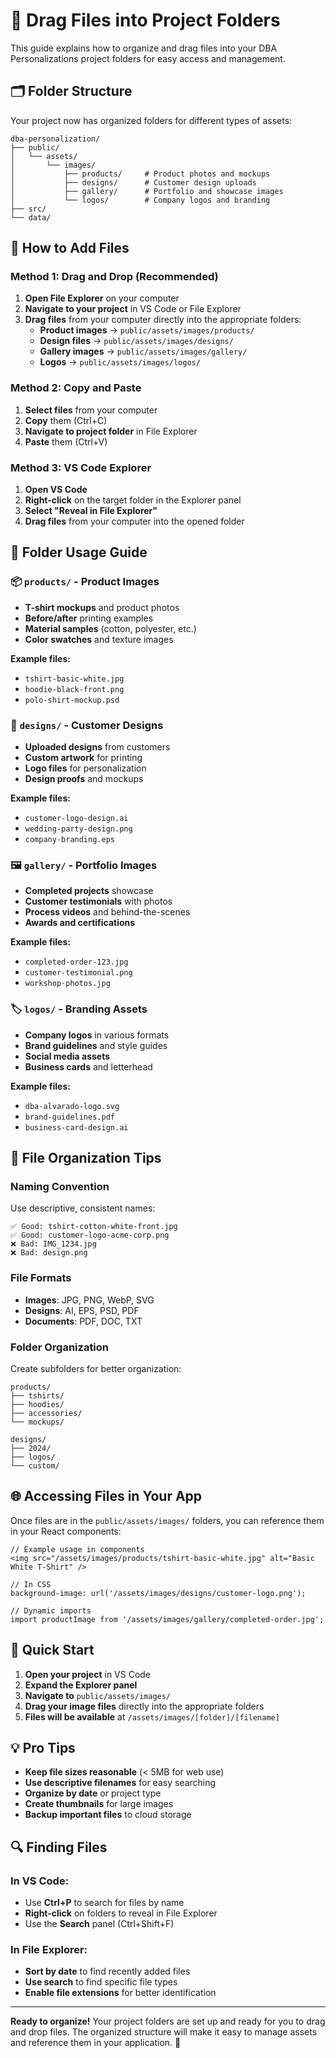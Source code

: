 # 📁 Drag Files into Project Folders

This guide explains how to organize and drag files into your DBA Personalizations project folders for easy access and management.

## 🗂️ Folder Structure

Your project now has organized folders for different types of assets:

```
dba-personalization/
├── public/
│   └── assets/
│       └── images/
│           ├── products/     # Product photos and mockups
│           ├── designs/      # Customer design uploads
│           ├── gallery/      # Portfolio and showcase images
│           └── logos/        # Company logos and branding
├── src/
└── data/
```

## 📸 How to Add Files

### Method 1: Drag and Drop (Recommended)

1. **Open File Explorer** on your computer
2. **Navigate to your project** in VS Code or File Explorer
3. **Drag files** from your computer directly into the appropriate folders:
   - **Product images** → `public/assets/images/products/`
   - **Design files** → `public/assets/images/designs/`
   - **Gallery images** → `public/assets/images/gallery/`
   - **Logos** → `public/assets/images/logos/`

### Method 2: Copy and Paste

1. **Select files** from your computer
2. **Copy** them (Ctrl+C)
3. **Navigate to project folder** in File Explorer
4. **Paste** them (Ctrl+V)

### Method 3: VS Code Explorer

1. **Open VS Code**
2. **Right-click** on the target folder in the Explorer panel
3. **Select "Reveal in File Explorer"**
4. **Drag files** from your computer into the opened folder

## 🎯 Folder Usage Guide

### 📦 `products/` - Product Images
- **T-shirt mockups** and product photos
- **Before/after** printing examples
- **Material samples** (cotton, polyester, etc.)
- **Color swatches** and texture images

**Example files:**
- `tshirt-basic-white.jpg`
- `hoodie-black-front.png`
- `polo-shirt-mockup.psd`

### 🎨 `designs/` - Customer Designs
- **Uploaded designs** from customers
- **Custom artwork** for printing
- **Logo files** for personalization
- **Design proofs** and mockups

**Example files:**
- `customer-logo-design.ai`
- `wedding-party-design.png`
- `company-branding.eps`

### 🖼️ `gallery/` - Portfolio Images
- **Completed projects** showcase
- **Customer testimonials** with photos
- **Process videos** and behind-the-scenes
- **Awards and certifications**

**Example files:**
- `completed-order-123.jpg`
- `customer-testimonial.png`
- `workshop-photos.jpg`

### 🏷️ `logos/` - Branding Assets
- **Company logos** in various formats
- **Brand guidelines** and style guides
- **Social media assets**
- **Business cards** and letterhead

**Example files:**
- `dba-alvarado-logo.svg`
- `brand-guidelines.pdf`
- `business-card-design.ai`

## 🔧 File Organization Tips

### Naming Convention
Use descriptive, consistent names:
```
✅ Good: tshirt-cotton-white-front.jpg
✅ Good: customer-logo-acme-corp.png
❌ Bad: IMG_1234.jpg
❌ Bad: design.png
```

### File Formats
- **Images**: JPG, PNG, WebP, SVG
- **Designs**: AI, EPS, PSD, PDF
- **Documents**: PDF, DOC, TXT

### Folder Organization
Create subfolders for better organization:
```
products/
├── tshirts/
├── hoodies/
├── accessories/
└── mockups/

designs/
├── 2024/
├── logos/
└── custom/
```

## 🌐 Accessing Files in Your App

Once files are in the `public/assets/images/` folders, you can reference them in your React components:

```tsx
// Example usage in components
<img src="/assets/images/products/tshirt-basic-white.jpg" alt="Basic White T-Shirt" />

// In CSS
background-image: url('/assets/images/designs/customer-logo.png');

// Dynamic imports
import productImage from '/assets/images/gallery/completed-order.jpg';
```

## 🚀 Quick Start

1. **Open your project** in VS Code
2. **Expand the Explorer panel**
3. **Navigate to** `public/assets/images/`
4. **Drag your image files** directly into the appropriate folders
5. **Files will be available** at `/assets/images/[folder]/[filename]`

## 💡 Pro Tips

- **Keep file sizes reasonable** (< 5MB for web use)
- **Use descriptive filenames** for easy searching
- **Organize by date** or project type
- **Create thumbnails** for large images
- **Backup important files** to cloud storage

## 🔍 Finding Files

### In VS Code:
- Use **Ctrl+P** to search for files by name
- **Right-click** on folders to reveal in File Explorer
- Use the **Search** panel (Ctrl+Shift+F)

### In File Explorer:
- **Sort by date** to find recently added files
- **Use search** to find specific file types
- **Enable file extensions** for better identification

---

**Ready to organize!** Your project folders are set up and ready for you to drag and drop files. The organized structure will make it easy to manage assets and reference them in your application. 🎉
